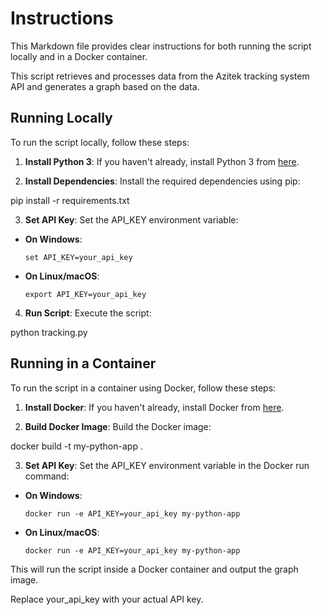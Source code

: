# Instructions

This Markdown file provides clear instructions for both running the script locally and in a Docker container.

This script retrieves and processes data from the Azitek tracking system API and generates a graph based on the data.

## Running Locally

To run the script locally, follow these steps:

1. **Install Python 3**: If you haven't already, install Python 3 from [here](https://www.python.org/downloads/).

2. **Install Dependencies**: Install the required dependencies using pip:

pip install -r requirements.txt


3. **Set API Key**: Set the API_KEY environment variable:
- **On Windows**:
  ```
  set API_KEY=your_api_key
  ```
- **On Linux/macOS**:
  ```
  export API_KEY=your_api_key
  ```

4. **Run Script**: Execute the script:

python tracking.py


## Running in a Container

To run the script in a container using Docker, follow these steps:

1. **Install Docker**: If you haven't already, install Docker from [here](https://www.docker.com/products/docker-desktop).

2. **Build Docker Image**: Build the Docker image:

docker build -t my-python-app .


3. **Set API Key**: Set the API_KEY environment variable in the Docker run command:
- **On Windows**:
  ```
  docker run -e API_KEY=your_api_key my-python-app
  ```
- **On Linux/macOS**:
  ```
  docker run -e API_KEY=your_api_key my-python-app
  ```

This will run the script inside a Docker container and output the graph image.

Replace your_api_key with your actual API key. 






